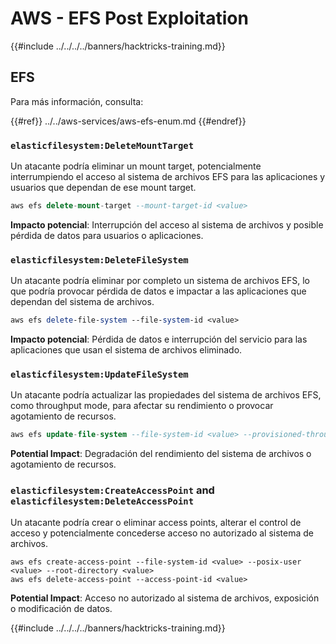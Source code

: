 # AWS - EFS Post Exploitation

{{#include ../../../../banners/hacktricks-training.md}}

## EFS

Para más información, consulta:

{{#ref}}
../../aws-services/aws-efs-enum.md
{{#endref}}

### `elasticfilesystem:DeleteMountTarget`

Un atacante podría eliminar un mount target, potencialmente interrumpiendo el acceso al sistema de archivos EFS para las aplicaciones y usuarios que dependan de ese mount target.
```sql
aws efs delete-mount-target --mount-target-id <value>
```
**Impacto potencial**: Interrupción del acceso al sistema de archivos y posible pérdida de datos para usuarios o aplicaciones.

### `elasticfilesystem:DeleteFileSystem`

Un atacante podría eliminar por completo un sistema de archivos EFS, lo que podría provocar pérdida de datos e impactar a las aplicaciones que dependan del sistema de archivos.
```perl
aws efs delete-file-system --file-system-id <value>
```
**Impacto potencial**: Pérdida de datos e interrupción del servicio para las aplicaciones que usan el sistema de archivos eliminado.

### `elasticfilesystem:UpdateFileSystem`

Un atacante podría actualizar las propiedades del sistema de archivos EFS, como throughput mode, para afectar su rendimiento o provocar agotamiento de recursos.
```sql
aws efs update-file-system --file-system-id <value> --provisioned-throughput-in-mibps <value>
```
**Potential Impact**: Degradación del rendimiento del sistema de archivos o agotamiento de recursos.

### `elasticfilesystem:CreateAccessPoint` and `elasticfilesystem:DeleteAccessPoint`

Un atacante podría crear o eliminar access points, alterar el control de acceso y potencialmente concederse acceso no autorizado al sistema de archivos.
```arduino
aws efs create-access-point --file-system-id <value> --posix-user <value> --root-directory <value>
aws efs delete-access-point --access-point-id <value>
```
**Potential Impact**: Acceso no autorizado al sistema de archivos, exposición o modificación de datos.

{{#include ../../../../banners/hacktricks-training.md}}
